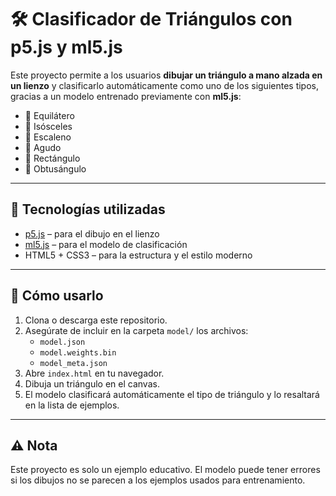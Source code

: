# 🛠️ Clasificador de Triángulos con p5.js y ml5.js

Este proyecto permite a los usuarios **dibujar un triángulo a mano alzada en un lienzo** y clasificarlo automáticamente como uno de los siguientes tipos, gracias a un modelo entrenado previamente con **ml5.js**:

- 🔺 Equilátero  
- 🔺 Isósceles  
- 🔺 Escaleno  
- 🔺 Agudo  
- 🔺 Rectángulo  
- 🔺 Obtusángulo

---

## 🧠 Tecnologías utilizadas

- [p5.js](https://p5js.org/) – para el dibujo en el lienzo
- [ml5.js](https://ml5js.org/) – para el modelo de clasificación
- HTML5 + CSS3 – para la estructura y el estilo moderno

---

## 🚀 Cómo usarlo

1. Clona o descarga este repositorio.
2. Asegúrate de incluir en la carpeta `model/` los archivos:
   - `model.json`
   - `model.weights.bin`
   - `model_meta.json`
3. Abre `index.html` en tu navegador.
4. Dibuja un triángulo en el canvas.
5. El modelo clasificará automáticamente el tipo de triángulo y lo resaltará en la lista de ejemplos.

---

## ⚠️ Nota

Este proyecto es solo un ejemplo educativo. El modelo puede tener errores si los dibujos no se parecen a los ejemplos usados para entrenamiento.
